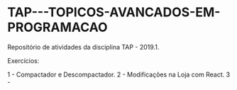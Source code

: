 # TAP---TOPICOS-AVANCADOS-EM-PROGRAMACAO
Repositório de atividades da disciplina TAP - 2019.1. 

Exercícios:

1 - Compactador e Descompactador.
2 - Modificações na Loja com React.
3 - 
